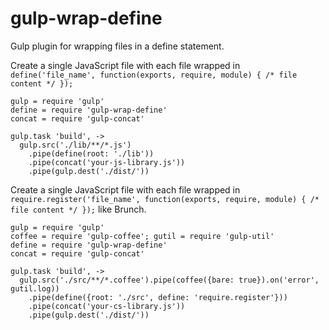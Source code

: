 gulp-wrap-define
================

Gulp plugin for wrapping files in a define statement.

Create a single JavaScript file with each file wrapped in `define('file_name', function(exports, require, module) { /* file content */ });`
```
gulp = require 'gulp'
define = require 'gulp-wrap-define'
concat = require 'gulp-concat'

gulp.task 'build', ->
  gulp.src('./lib/**/*.js')
    .pipe(define(root: './lib'))
    .pipe(concat('your-js-library.js'))
    .pipe(gulp.dest('./dist/'))
```


Create a single JavaScript file with each file wrapped in `require.register('file_name', function(exports, require, module) { /* file content */ });` like Brunch.
```
gulp = require 'gulp'
coffee = require 'gulp-coffee'; gutil = require 'gulp-util'
define = require 'gulp-wrap-define'
concat = require 'gulp-concat'

gulp.task 'build', ->
  gulp.src('./src/**/*.coffee').pipe(coffee({bare: true}).on('error', gutil.log))
    .pipe(define({root: './src', define: 'require.register'}))
    .pipe(concat('your-cs-library.js'))
    .pipe(gulp.dest('./dist/'))
```

